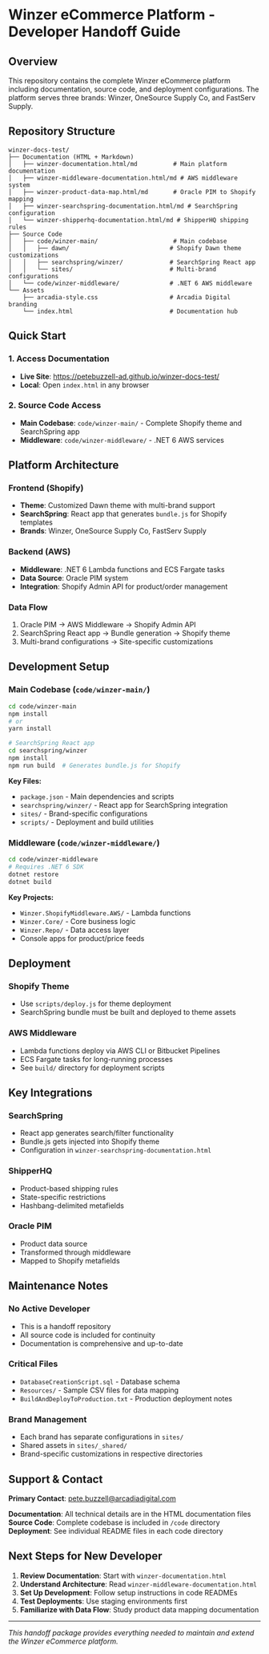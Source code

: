 # Winzer eCommerce Platform - Developer Handoff Guide

## Overview

This repository contains the complete Winzer eCommerce platform including documentation, source code, and deployment configurations. The platform serves three brands: Winzer, OneSource Supply Co, and FastServ Supply.

## Repository Structure

```
winzer-docs-test/
├── Documentation (HTML + Markdown)
│   ├── winzer-documentation.html/md          # Main platform documentation
│   ├── winzer-middleware-documentation.html/md # AWS middleware system
│   ├── winzer-product-data-map.html/md       # Oracle PIM to Shopify mapping
│   ├── winzer-searchspring-documentation.html/md # SearchSpring configuration
│   └── winzer-shipperhq-documentation.html/md # ShipperHQ shipping rules
├── Source Code
│   ├── code/winzer-main/                     # Main codebase
│   │   ├── dawn/                            # Shopify Dawn theme customizations
│   │   ├── searchspring/winzer/             # SearchSpring React app
│   │   └── sites/                           # Multi-brand configurations
│   └── code/winzer-middleware/              # .NET 6 AWS middleware
└── Assets
    ├── arcadia-style.css                    # Arcadia Digital branding
    └── index.html                           # Documentation hub
```

## Quick Start

### 1. Access Documentation
- **Live Site**: https://petebuzzell-ad.github.io/winzer-docs-test/
- **Local**: Open `index.html` in any browser

### 2. Source Code Access
- **Main Codebase**: `code/winzer-main/` - Complete Shopify theme and SearchSpring app
- **Middleware**: `code/winzer-middleware/` - .NET 6 AWS services

## Platform Architecture

### Frontend (Shopify)
- **Theme**: Customized Dawn theme with multi-brand support
- **SearchSpring**: React app that generates `bundle.js` for Shopify templates
- **Brands**: Winzer, OneSource Supply Co, FastServ Supply

### Backend (AWS)
- **Middleware**: .NET 6 Lambda functions and ECS Fargate tasks
- **Data Source**: Oracle PIM system
- **Integration**: Shopify Admin API for product/order management

### Data Flow
1. Oracle PIM → AWS Middleware → Shopify Admin API
2. SearchSpring React app → Bundle generation → Shopify theme
3. Multi-brand configurations → Site-specific customizations

## Development Setup

### Main Codebase (`code/winzer-main/`)

```bash
cd code/winzer-main
npm install
# or
yarn install

# SearchSpring React app
cd searchspring/winzer
npm install
npm run build  # Generates bundle.js for Shopify
```

**Key Files:**
- `package.json` - Main dependencies and scripts
- `searchspring/winzer/` - React app for SearchSpring integration
- `sites/` - Brand-specific configurations
- `scripts/` - Deployment and build utilities

### Middleware (`code/winzer-middleware/`)

```bash
cd code/winzer-middleware
# Requires .NET 6 SDK
dotnet restore
dotnet build
```

**Key Projects:**
- `Winzer.ShopifyMiddleware.AWS/` - Lambda functions
- `Winzer.Core/` - Core business logic
- `Winzer.Repo/` - Data access layer
- Console apps for product/price feeds

## Deployment

### Shopify Theme
- Use `scripts/deploy.js` for theme deployment
- SearchSpring bundle must be built and deployed to theme assets

### AWS Middleware
- Lambda functions deploy via AWS CLI or Bitbucket Pipelines
- ECS Fargate tasks for long-running processes
- See `build/` directory for deployment scripts

## Key Integrations

### SearchSpring
- React app generates search/filter functionality
- Bundle.js gets injected into Shopify theme
- Configuration in `winzer-searchspring-documentation.html`

### ShipperHQ
- Product-based shipping rules
- State-specific restrictions
- Hashbang-delimited metafields

### Oracle PIM
- Product data source
- Transformed through middleware
- Mapped to Shopify metafields

## Maintenance Notes

### No Active Developer
- This is a handoff repository
- All source code is included for continuity
- Documentation is comprehensive and up-to-date

### Critical Files
- `DatabaseCreationScript.sql` - Database schema
- `Resources/` - Sample CSV files for data mapping
- `BuildAndDeployToProduction.txt` - Production deployment notes

### Brand Management
- Each brand has separate configurations in `sites/`
- Shared assets in `sites/_shared/`
- Brand-specific customizations in respective directories

## Support & Contact

**Primary Contact**: pete.buzzell@arcadiadigital.com

**Documentation**: All technical details are in the HTML documentation files
**Source Code**: Complete codebase is included in `/code` directory
**Deployment**: See individual README files in each code directory

## Next Steps for New Developer

1. **Review Documentation**: Start with `winzer-documentation.html`
2. **Understand Architecture**: Read `winzer-middleware-documentation.html`
3. **Set Up Development**: Follow setup instructions in code READMEs
4. **Test Deployments**: Use staging environments first
5. **Familiarize with Data Flow**: Study product data mapping documentation

---

*This handoff package provides everything needed to maintain and extend the Winzer eCommerce platform.*
